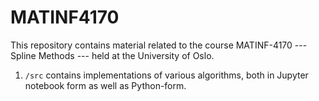 # MATINF4170

This repository contains material related to the course MATINF-4170 --- Spline Methods --- held at the University of Oslo.

1. `/src` contains implementations of various algorithms, both in Jupyter notebook form as well as Python-form.
